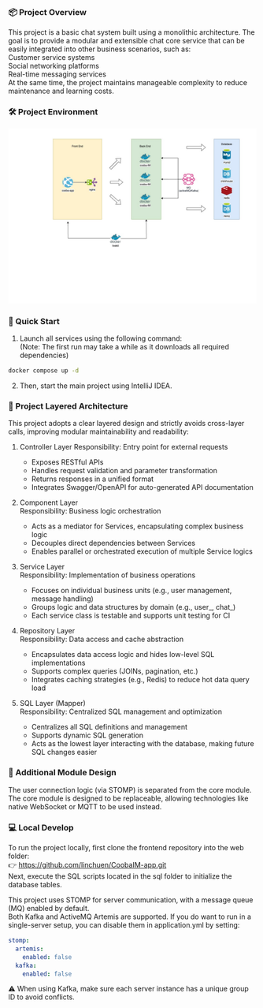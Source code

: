### 📦 Project Overview
This project is a basic chat system built using a monolithic architecture.
The goal is to provide a modular and extensible chat core service that can be
easily integrated into other business scenarios, such as:  
Customer service systems  
Social networking platforms  
Real-time messaging services  
At the same time, the project maintains manageable complexity to reduce maintenance and learning costs.

### 🛠️ Project Environment

![env](/image/coobaIM.jpg)

### 🚀 Quick Start
1. Launch all services using the following command:  
(Note: The first run may take a while as it downloads all required dependencies)

``` bash
docker compose up -d
```
2. Then, start the main project using IntelliJ IDEA.

### 🧩 Project Layered Architecture
This project adopts a clear layered design and strictly avoids cross-layer calls, improving modular maintainability and readability:

1. Controller Layer 
Responsibility: Entry point for external requests
   - Exposes RESTful APIs 
   - Handles request validation and parameter transformation 
   - Returns responses in a unified format 
   - Integrates Swagger/OpenAPI for auto-generated API documentation

2. Component Layer  
Responsibility: Business logic orchestration 
   - Acts as a mediator for Services, encapsulating complex business logic 
   - Decouples direct dependencies between Services 
   - Enables parallel or orchestrated execution of multiple Service logics

3. Service Layer  
Responsibility: Implementation of business operations
   - Focuses on individual business units (e.g., user management, message handling)
   - Groups logic and data structures by domain (e.g., user_, chat_)
   - Each service class is testable and supports unit testing for CI

4. Repository Layer  
Responsibility: Data access and cache abstraction
   - Encapsulates data access logic and hides low-level SQL implementations
   - Supports complex queries (JOINs, pagination, etc.)
   - Integrates caching strategies (e.g., Redis) to reduce hot data query load

5. SQL Layer (Mapper)  
Responsibility: Centralized SQL management and optimization
   - Centralizes all SQL definitions and management
   - Supports dynamic SQL generation
   - Acts as the lowest layer interacting with the database, making future SQL changes easier

### 🧱 Additional Module Design
The user connection logic (via STOMP) is separated from the core module.
The core module is designed to be replaceable, allowing technologies like native WebSocket or MQTT to be used instead.

### 💻  Local Develop
To run the project locally, first clone the frontend repository into the web folder:  
👉 https://github.com/linchuen/CoobaIM-app.git  
Next, execute the SQL scripts located in the sql folder to initialize the database tables.   

This project uses STOMP for server communication, with a message queue (MQ) enabled by default.  
Both Kafka and ActiveMQ Artemis are supported. If you do want to run in a single-server setup,
you can disable them in application.yml by setting:
```yaml
stomp:
  artemis:
    enabled: false
  kafka:
    enabled: false
```
⚠️ When using Kafka, make sure each server instance has a unique group ID to avoid conflicts.

